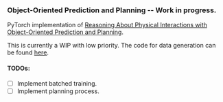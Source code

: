 ### Object-Oriented Prediction and Planning -- Work in progress.
PyTorch implementation of [ Reasoning About Physical Interactions with Object-Oriented Prediction and Planning](https://people.eecs.berkeley.edu/~janner/o2p2/).

This is currently a WIP with low priority. The code for data generation can be found [here](https://github.com/JannerM/o2p2). 

#### TODOs:
- [ ] Implement batched training.
- [ ] Implement planning process.
